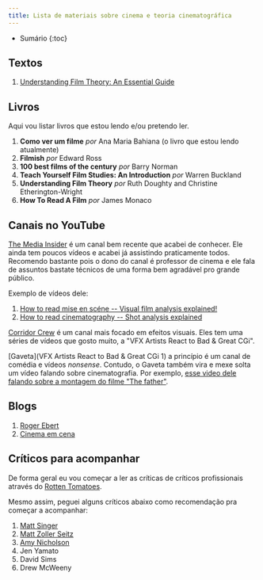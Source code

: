 ```yaml
---
title: Lista de materiais sobre cinema e teoria cinematográfica
---
```


* Sumário
{:toc}

## Textos

1. [Understanding Film Theory: An Essential Guide](https://nofilmschool.com/Film-theory-basic-terms)

## Livros

Aqui vou listar livros que estou lendo e/ou pretendo ler.

1. **Como ver um filme** *por* Ana Maria Bahiana (o livro que estou lendo atualmente)
1. **Filmish** *por* Edward Ross
2. **100 best films of the century** *por* Barry Norman
3. **Teach Yourself Film Studies: An Introduction** *por* Warren Buckland
4. **Understanding Film Theory** *por* Ruth Doughty and Christine Etherington-Wright
5. **How To Read A Film** *por* James Monaco

## Canais no YouTube

[The Media Insider](https://www.youtube.com/c/TheMediaInsider) é um canal bem recente que acabei de conhecer. Ele ainda tem poucos vídeos e acabei já assistindo praticamente todos. Recomendo bastante pois o dono do canal é professor de cinema e ele fala de assuntos bastate técnicos de uma forma bem agradável pro grande público.

Exemplo de vídeos dele:

1. [How to read mise en scéne -- Visual film analysis explained!](https://www.youtube.com/watch?v=ueSh66xktkk&t=335s)
2. [How to read cinematography -- Shot analysis explained](https://www.youtube.com/watch?v=dhWIDCnktwc)

[Corridor Crew](https://www.youtube.com/user/samandniko) é um canal mais focado em efeitos visuais. Eles tem uma séries de vídeos que gosto muito, a "VFX Artists React to Bad & Great CGi".

[Gaveta](VFX Artists React to Bad & Great CGi 1) a princípio é um canal de comédia e vídeos *nonsense*. Contudo, o Gaveta também vira e mexe solta um vídeo falando sobre cinematografia. Por exemplo, [esse video dele falando sobre a montagem do filme "The father"](https://www.youtube.com/watch?v=tDe6Jk8LoPk).

## Blogs

1. [Roger Ebert](https://www.rogerebert.com/)
2. [Cinema em cena](https://cinemaemcena.com.br/critica)

## Críticos para acompanhar

De forma geral eu vou começar a ler as críticas de críticos profissionais através do [Rotten Tomatoes](https://www.rottentomatoes.com/).

Mesmo assim, peguei alguns críticos abaixo como recomendação pra começar a acompanhar:

1. [Matt Singer](https://www.rottentomatoes.com/critic/matt-singer/movies)
2. [Matt Zoller Seitz](https://www.rottentomatoes.com/critic/matt-zoller-seitz/movies)
3. [Amy Nicholson](https://www.rottentomatoes.com/critic/amy-nicholson/movies)
4. Jen Yamato
5. David Sims
6. Drew McWeeny
